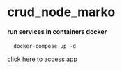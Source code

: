 # crud_node_marko

#### run services in containers docker
```
  docker-compose up -d
```

[click here to access app](http://localhost:81)

